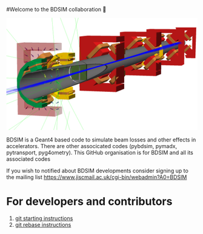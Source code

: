 #Welcome to the BDSIM collaboration  👋

![OpenGL visualisation of a BDSIM accelerator](./images/homepage_image.png)

BDSIM is a Geant4 based code to simulate beam losses and other effects in accelerators. There are other associcated codes (pybdsim, pymadx, pytransport, pyg4ometry). This GitHub organisation is for BDSIM and all its associated codes

If you wish to notified about BDSIM developments consider signing up to the mailing list https://www.jiscmail.ac.uk/cgi-bin/webadmin?A0=BDSIM

# For developers and contributors 
1. [git starting instructions](./git_starting.md)
1. [git rebase instructions](./git_rebase.md)
